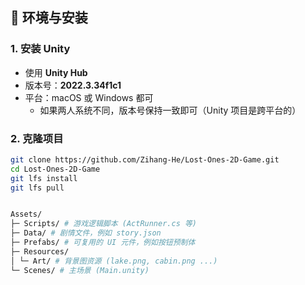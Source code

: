 ## 🧰 环境与安装
### 1. 安装 Unity
- 使用 **Unity Hub**
- 版本号：**2022.3.34f1c1**
- 平台：macOS 或 Windows 都可  
  - 如果两人系统不同，版本号保持一致即可（Unity 项目是跨平台的）

### 2. 克隆项目
```bash
git clone https://github.com/Zihang-He/Lost-Ones-2D-Game.git
cd Lost-Ones-2D-Game
git lfs install
git lfs pull


Assets/
├─ Scripts/ # 游戏逻辑脚本 (ActRunner.cs 等)
├─ Data/ # 剧情文件，例如 story.json
├─ Prefabs/ # 可复用的 UI 元件，例如按钮预制体
├─ Resources/
│ └─ Art/ # 背景图资源 (lake.png, cabin.png ...)
└─ Scenes/ # 主场景 (Main.unity)